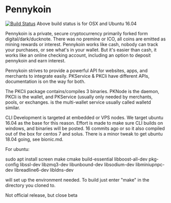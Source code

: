 # Pennykoin

[![Build Status](https://travis-ci.org/Pennykoin/PKCli.svg?branch=master)](https://travis-ci.org/Pennykoin/PKCli)
Above build status is for OSX and Ubuntu 16.04


   Pennykoin is a private, secure cryptocurrency primarily forked form digital/dark/ducknote.  There was no premine or ICO, all coins are emitted as mining rewards or interest.  Pennykoin works like cash, nobody can track your purchases, or see what's in your wallet. But it's easier than cash, it works like an online checking account, including an option to deposit pennykoin and earn interest.
   
   Pennykoin strives to provide a powerful API for websites, apps, and merchants to integrate easily. PKService & PKCli have different APIs, documentation is on the way for both.

The PKCli package contains/compiles 3 binaries. PKNode is the daemon, PKCli is the wallet, and PKService (usually only needed by merchants, pools, or exchanges. is the multi-wallet service usually called walletd similar.

 CLI Development is targeted at embedded or VPS nodes. We target ubuntu 16.04 as the base for this reason. Effort is made to make sure CLI builds on windows, and binaries will be posted. 16 commits ago or so it also compiled out of the box for centos 7 and solus.  There is a minor tweak to get ubuntu 18.04 going, see bionic.md. 
 
  For ubuntu:
  
  sudo apt install screen make cmake build-essential libboost-all-dev pkg-config libssl-dev libzmq3-dev libunbound-dev libsodium-dev libminiupnpc-dev libreadline6-dev libldns-dev
  
  will set up the environment needed. To build just enter "make" in the directory you cloned to.






Not official release, but close beta
